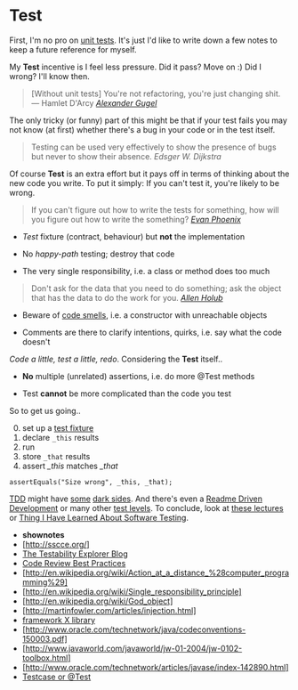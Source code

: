 Test
====

First, I'm no pro on [unit tests](http://www.ibm.com/developerworks/library/j-test/j-test-pdf.pdf).
It's just I'd like to write
down a few notes to keep
a future reference for myself.

My __Test__ incentive is
I feel less pressure.
Did it pass? Move on :)
Did I wrong? I'll know then.

> [Without unit tests] You're not refactoring,
> you're just changing shit. — Hamlet D'Arcy
> *[Alexander Gugel](https://twitter.com/alexanderGugel/status/566656504422752257)*

The only tricky (or funny)
part of this might be that
if your test fails you may
not know (at first) whether
there's a bug in your code
or in the test itself.

> Testing can be used very effectively to show
> the presence of bugs but never to show their absence.
> *Edsger W. Dijkstra*

Of course __Test__ is an extra effort
but it pays off in terms of thinking
about the new code you write.
To put it simply: If you can't test it,
you're likely to be wrong.

> If you can't figure out how to write the tests for something,
> how will you figure out how to write the something?
> *[Evan Phoenix](https://twitter.com/evanphx/status/504735308932333568)*

- *Test* fixture (contract, behaviour) but **not** the implementation

- No *happy-path* testing; destroy that code

- The very single responsibility, i.e. a class or method does too much

> Don't ask for the data that you need to do something;
> ask the object that has the data to do the work for you.
> *[Allen Holub](https://youtu.be/HZyRQ8Uhhmk)*

- Beware of [code smells](http://c2.com/cgi/wiki?CodeSmell), i.e. a constructor with unreachable objects

- Comments are there to clarify intentions, quirks, i.e. say what the code doesn't

*Code a little, test a little, redo*. Considering the __Test__ itself..

- **No** multiple (unrelated) assertions, i.e. do more @Test methods

- Test **cannot** be more complicated than the code you test

So to get us going..

0. set up a [test fixture](https://github.com/junit-team/junit/wiki/Test-fixtures)
1. declare `_this` results
2. run
3. store `_that` results
4. assert *_this* matches *_that*

`assertEquals("Size wrong", _this, _that);`

<script src="https://gist.github.com/paveljurca/57deec705e09ac4070fc.js"></script>

[TDD](http://martinfowler.com/bliki/TestDrivenDevelopment.html) might have
[some](http://david.heinemeierhansson.com/2014/tdd-is-dead-long-live-testing.html)
[dark sides](http://www.rbcs-us.com/documents/Why-Most-Unit-Testing-is-Waste.pdf).
And there's even a [Readme Driven Development](http://tom.preston-werner.com/2010/08/23/readme-driven-development.html)
or many other [test levels](https://en.wikipedia.org/wiki/Software_testing#Testing_levels).
To conclude, look at [these lectures](http://d3s.mff.cuni.cz/teaching/programming_practices/lecture12.html)
or [Thing I Have Learned About Software Testing](http://qntm.org/test).


* __shownotes__
* [http://sscce.org/]
* [The Testability Explorer Blog](http://misko.hevery.com/2008/11/04/clean-code-talks-unit-testing/)
* [Code Review Best Practices](http://kevinlondon.com/2015/05/05/code-review-best-practices.html)
* [http://en.wikipedia.org/wiki/Action_at_a_distance_%28computer_programming%29]
* [http://en.wikipedia.org/wiki/Single_responsibility_principle]
* [http://en.wikipedia.org/wiki/God_object]
* [http://martinfowler.com/articles/injection.html]
* [framework X library](http://stackoverflow.com/questions/148747/what-is-the-difference-between-a-framework-and-a-library/148788#148788)
* [http://www.oracle.com/technetwork/java/codeconventions-150003.pdf]
* [http://www.javaworld.com/javaworld/jw-01-2004/jw-0102-toolbox.html]
* [http://www.oracle.com/technetwork/articles/javase/index-142890.html]
* [Testcase or @Test](http://stackoverflow.com/questions/2635839/junit-confusion-use-extend-testcase-or-test)


